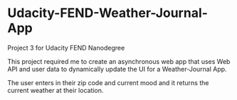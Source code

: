 # Udacity-FEND-Weather-Journal-App
 Project 3 for Udacity FEND Nanodegree

This project required me to create an asynchronous web app that uses Web API and user data to dynamically update the UI for a Weather-Journal App.

The user enters in their zip code and current mood and it returns the current weather at their location. 
